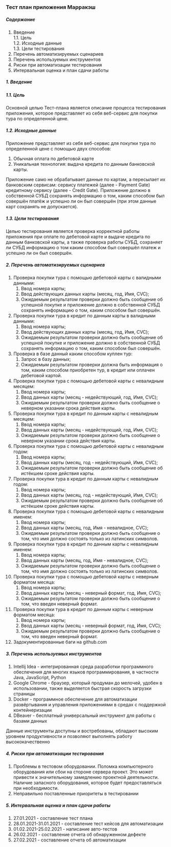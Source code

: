 ### Тест план приложения Марракэш

##### Содержание
1.  Введение  
    1.1. Цель  
    1.2. Исходные данные  
    1.3. Цели тестирования
2. Перечень автоматизируемых сценариев
3. Перечень используемых инструментов
4. Риски при автоматизации тестирования
5. Интервальная оценка и план сдачи работы


##### 1. Введение
##### 1.1. Цель
Основной целью Тест-плана является описание процесса тестирования приложения,
которое представляет из себя веб-сервис для покупки тура по определенной цене.

##### 1.2. Исходные данные
Приложение представляет из себя веб-сервис для покупки тура по определенной цене с помощью
двух способов:
1. Обычная оплата по дебетовой карте
2. Уникальная технология: выдача кредита по данным банковской карты.

Приложение само не обрабатывает данные по картам, а пересылает их банковским сервисам: сервису платежей (далее - Payment Gate) кредитному сервису (далее - Credit Gate). Приложение должно в собственной СУБД сохранять информацию о том, каким способом был совершён платёж и успешно ли он был совершён (при этом данные карт сохранять не допускается).

##### 1.3. Цели тестирования
Целью тестирования является проверка корректной работы приложения при оплате по дебетовой карте и выдаче кредита по данным банковской карты, а также проверка работы СУБД, сохраняет ли СУБД информацию о том каким способом был совершёл платеж и успешно ли он был совершён.

##### 2. Перечень автоматизируемых сценариев
1. Проверка покупки тура с помощью дебетовой карты с валидными данными:
    1. Ввод номера карты;
    2. Ввод действующих данных карты (месяц, год, Имя, CVC);
    3. Ожидаемым результатом проверки должно быть сообщение об успешной покупке и приложение должно в собственной СУБД сохранять информацию о том, каким способом был совершён.
3. Проверка покупки тура в кредит по данным карты в валидными данными:
    1. Ввод номера карты;
    2. Ввод действующих данных карты (месяц, год, Имя, CVC);
    3. Ожидаемым результатом проверки должно быть сообщение об успешной покупке и приложение должно в собственной СУБД сохранять информацию о том, каким способом был совершён.
3. Проверка в базе данный каким способом куплен тур:
    1. Запрос в базу данных;
    2. Ожидаемым результатом проверки должна быть информация о том, каким способом приобретен тур, в кредит или оплачен дебетовой картой.
4. Проверка покупки тура с помощью дебетовой карты с невалидным месяцем:
    1. Ввод номера карты;
    2. Ввод данных карты (месяц - недействующий, год, Имя, CVC);
    3. Ожидаемым результатом проверки должно быть сообщение о неверном указании срока действия карты.
5. Проверка покупки тура в кредит по данным карты с невалидным месяцем:
    1. Ввод номера карты;
    2. Ввод данных карты (месяц - недействующий, год, Имя, CVC);
    3. Ожидаемым результатом проверки должно быть сообщение о неверном указании срока действия карты.
6. Проверка покупки тура с помощью дебетовой карты с невалидным годом:
    1. Ввод номера карты;
    2. Ввод данных карты (месяц, год - недействующий, Имя, CVC);
    3. Ожидаемым результатом проверки должно быть сообщение об истёкшем сроке действия карты.
7. Проверка покупки тура в кредит по данным карты с невалидным годом:
    1. Ввод номера карты;
    2. Ввод данных карты (месяц, год - недействующий, Имя, CVC);
    3. Ожидаемым результатом проверки должно быть сообщение об истёкшем сроке действия карты.
8. Проверка покупки тура с помощью дебетовой карты с невалидным именем:
    1. Ввод номера карты;
    2. Ввод данных карты (месяц, год, Имя - невалидное, CVC);
    3. Ожидаемым результатом проверки должно быть сообщение о том, что имя должно состоять только из латинских символов.
9. Проверка покупки тура в кредит по данным карты с невалидным именем:
    1. Ввод номера карты;
    2. Ввод данных карты (месяц, год, Имя - невалидное, CVC);
    3. Ожидаемым результатом проверки должно быть сообщение о том, что имя должно состоять только из латинских символов.
10. Проверка покупки тура с помощью дебетовой карты с неверным форматом месяца:
    1. Ввод номера карты;
    2. Ввод данных карты (месяц - неверный формат, год, Имя, CVC);
    3. Ожидаемым результатом проверки должно быть сообщение о том, что введен неверный формат.
9. Проверка покупки тура в кредит по данным карты с неверным форматом месяца:
    1. Ввод номера карты;
    2. Ввод данных карты (месяц - неверный формат, год, Имя, CVC);
    3. Ожидаемым результатом проверки должно быть сообщение о том, что введен неверный формат.
5. Задокументированные баги на github.com


##### 3. Перечень используемых инструментов
1. Intellij Idea - интегрированная среда разработки программного обеспечения для многих языков программирования, в частности Java, JavaScript, Python
2. Google Chrome - браузер, который продуман до мелочей, удобен в использовании, также выделяется быстрая скорость загрузки страницы
3. Docker - программное обеспечение для автоматизации развёртывания и управления приложениями в средах с поддержкой контейнеризации
4. DBeaver - бесплатный универсальный инструмент для работы с базами данных

Данные инструменты доступны и востребованы, обладают высоким уровнем продуктивности и позволяют выполнять работу высококачественно

##### 4. Риски при автоматизации тестирования
1. Проблемы в тестовом оборудовании. Поломка компьютерного оборудования или сбои на стороне сервера проект. Это может привести к значительному замедлению проектной деятельности. Наличие запасного оборудования, которое будет предоставляться при необходимости.
2. Неправильно поставленные приоритеты в тестировании

##### 5. Интервальная оценка и план сдачи работы
1. 27.01.2021 - составление тест плана
2. 28.01.2021-31.01.2021 - составление тест кейсов для автоматизации
3. 01.02.2021-25.02.2021 - написание авто-тестов
4. 26.02.2021 - составление отчета об обнаруженном дефекте
5. 27.02.2021 - составление отчета об автоматизации






